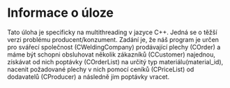 # Informace o úloze #
Tato úloha je specificky na multithreading v jazyce C++. Jedná se o těžší verzi problému producent/konzument.
Zadání je, že náš program je určen pro svářecí společnost (CWeldingCompany) prodávající plechy (COrder) a máme být schopni obsluhovat několik zákazníků (CCustomer) najednou, získávat od nich poptávky (COrderList) na určitý typ materiálu(material_id), nacenit požadované plechy v nich pomocí ceníků (CPriceList) od dodavatelů (CProducer) a následně jim poptávky vracet. 
